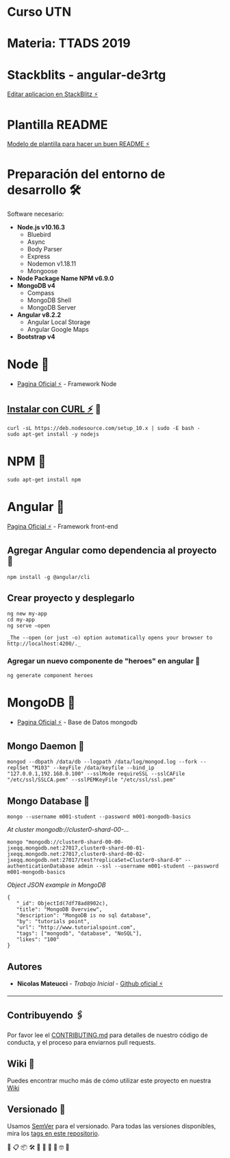 # Curso UTN
# Materia: TTADS 2019 

# Stackblits - angular-de3rtg

[Editar aplicacion en StackBlitz ⚡️](https://stackblitz.com/edit/angular-de3rtg)

# Plantilla README

[Modelo de plantilla para hacer un buen README ⚡️](https://gist.github.com/Villanuevand/6386899f70346d4580c723232524d35a)


# Preparación del entorno de desarrollo 🛠️

Software necesario:
* **Node.js v10.16.3**
  * Bluebird
  * Async
  * Body Parser
  * Express 
  * Nodemon v1.18.11
  * Mongoose
* **Node Package Name NPM v6.9.0**
* **MongoDB v4**
  * Compass
  * MongoDB Shell
  * MongoDB Server
* **Angular v8.2.2**
  * Angular Local Storage
  * Angular Google Maps
* **Bootstrap v4**


# Node 🚀

* [Pagina Oficial ️️️️️⚡️](https://nodejs.org/es/) - Framework Node

## [Instalar con CURL ⚡️](https://github.com/nodesource/distributions#debinstall) 🔧

```
curl -sL https://deb.nodesource.com/setup_10.x | sudo -E bash -
sudo apt-get install -y nodejs
```
# NPM 🚀

```
sudo apt-get install npm
```

# Angular 🚀

[Pagina Oficial ⚡️](https://angular.io/start) - Framework front-end
## Agregar Angular como dependencia al proyecto 🔧

```
npm install -g @angular/cli
```

## Crear proyecto y desplegarlo
```
ng new my-app
cd my-app
ng serve –open 
```
	_The --open (or just -o) option automatically opens your browser to http://localhost:4200/._


### Agregar un nuevo componente de "heroes" en angular 🔧
```
ng generate component heroes
```

# MongoDB 🚀

* [Pagina Oficial ⚡️](https://www.mongodb.com/es) - Base de Datos mongodb

## Mongo Daemon 🔧
```
mongod --dbpath /data/db --logpath /data/log/mongod.log --fork --replSet "M103" --keyFile /data/keyfile --bind_ip "127.0.0.1,192.168.0.100" --sslMode requireSSL --sslCAFile "/etc/ssl/SSLCA.pem" --sslPEMKeyFile "/etc/ssl/ssl.pem"
```

## Mongo Database 🔧

```
mongo --username m001-student --password m001-mongodb-basics
```

_At cluster mongodb://cluster0-shard-00-..._
```
mongo "mongodb://cluster0-shard-00-00-jxeqq.mongodb.net:27017,cluster0-shard-00-01-jxeqq.mongodb.net:27017,cluster0-shard-00-02-jxeqq.mongodb.net:27017/test?replicaSet=Cluster0-shard-0" --authenticationDatabase admin --ssl --username m001-student --password m001-mongodb-basics
```

_Object JSON example in MongoDB_

```
{
   "_id": ObjectId(7df78ad8902c),
   "title": "MongoDB Overview", 
   "description": "MongoDB is no sql database",
   "by": "tutorials point",
   "url": "http://www.tutorialspoint.com",
   "tags": ["mongodb", "database", "NoSQL"],
   "likes": "100"
}
```
## Autores 

* **Nicolas Mateucci** - *Trabajo Inicial* - [Github oficial ⚡️](https://github.com/nicomateucci)

--------------------------------------------------------

## Contribuyendo 🖇️

Por favor lee el [CONTRIBUTING.md](https://gist.github.com/villanuevand/xxxxxx) para detalles de nuestro código de conducta, y el proceso para enviarnos pull requests.

## Wiki 📖

Puedes encontrar mucho más de cómo utilizar este proyecto en nuestra [Wiki](https://github.com/tu/proyecto/wiki)

## Versionado 📌

Usamos [SemVer](http://semver.org/) para el versionado. Para todas las versiones disponibles, mira los [tags en este repositorio](https://github.com/tu/proyecto/tags).

🚀 📋 📦 🛠️ 📄 🎁 📢 🍺 🤓 🔧